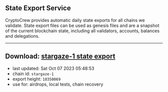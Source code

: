 ## State Export Service
CryptoCrew provides automatic daily state exports for all chains we validate. State export files can be used as genesis files and are a snapshot of the current blockchain state, including all validators, accounts, balances and delegations.

---
**Download: [stargaze-1 state export](https://dl.ccvalidators.com/SERVICE/stargaze/stargaze-1_export_10350069.json)**
---

- last updated: Sat Oct 07 2023 05:48:53
- chain id: `stargaze-1`
- export height: `10350069`
- use for: airdrops, local tests, chain recovery
